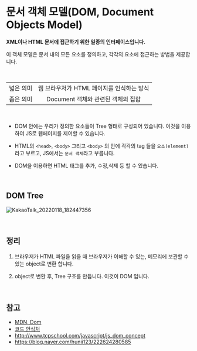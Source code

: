 # 문서 객체 모델(DOM, Document Objects Model)

__XML이나 HTML 문서에 접근하기 위한 일종의 인터페이스입니다.__ <br>

이 객체 모델은 문서 내의 모든 요소를 정의하고, 각각의 요소에 접근하는 방법을 제공합니다.

<br>

|  ||
|---|:---:|
| 넓은 의미 | 웹 브라우저가 HTML 페이지를 인식하는 방식 |
| 좁은 의미 | Document 객체와 관련된 객체의 집합 | 

<br>

- DOM 안에는 우리가 정의한 요소들이 Tree 형태로 구성되어 있습니다. 이것을 이용하여 JS로 웹페이지를 제어할 수 있습니다.

- HTML의 `<head>`, `<body>` 그리고 `<body>` 의 안에 각각의 tag 들을 `요소(element)`라고 부르고, JS에서는 `문서 객체`라고 부릅니다.

- DOM을 이용하면 HTML 태그를 추가, 수정,삭제 등 할 수 있습니다.

<br>

## DOM Tree
![KakaoTalk_20220118_182447356](https://user-images.githubusercontent.com/87301268/160579780-cd9aaafc-d2f8-4459-8c59-687900c39550.jpg)



<br>

## 정리

1. 브라우저가 HTML 파일을 읽을 때 브라우저가 이해할 수 있는, 메모리에 보관할 수 있는 object로 변환 합니다.

2. object로 변환 후, Tree 구조를 만듭니다. 이것이 DOM 입니다.

<br>

## 참고
- [MDN, Dom](https://developer.mozilla.org/ko/docs/Web/API/Document_Object_Model/Introduction)
- [코드 안식처](https://blog.naver.com/x7788/222625070979)
- http://www.tcpschool.com/javascript/js_dom_concept
- https://blog.naver.com/hunii123/222624280585